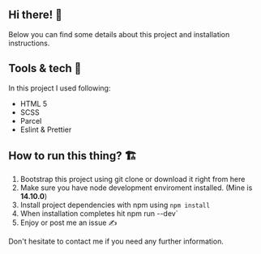 ## Hi there! 👋

Below you can find some details about this project and installation instructions.

## Tools & tech 🔩

In this project I used following:

- HTML 5
- SCSS
- Parcel
- Eslint & Prettier

## How to run this thing? 🏗

1. Bootstrap this project using git clone or download it right from here
2. Make sure you have node development enviroment installed. (Mine is **14.10.0**)
3. Install project dependencies with npm using `npm install`
4. When installation completes hit  npm run --dev`
5. Enjoy or post me an issue ✍️



Don't hesitate to contact me if you need any further information. 
